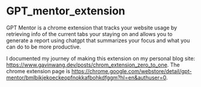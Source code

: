 # GPT_mentor_extension

GPT Mentor is a chrome extension that tracks your website usage by retrieving info of the current tabs your staying on and allows you to generate a report using chatgpt that summarizes your focus and what you can do to be more productive.

I documented my journey of making this extension on my personal blog site: https://www.gavinwang.dev/posts/chrom_extension_zero_to_one. 
The chrome extension page is https://chrome.google.com/webstore/detail/gpt-mentor/bmlbikjekoeckeopfnokkafbohkdfggm?hl=en&authuser=0.
